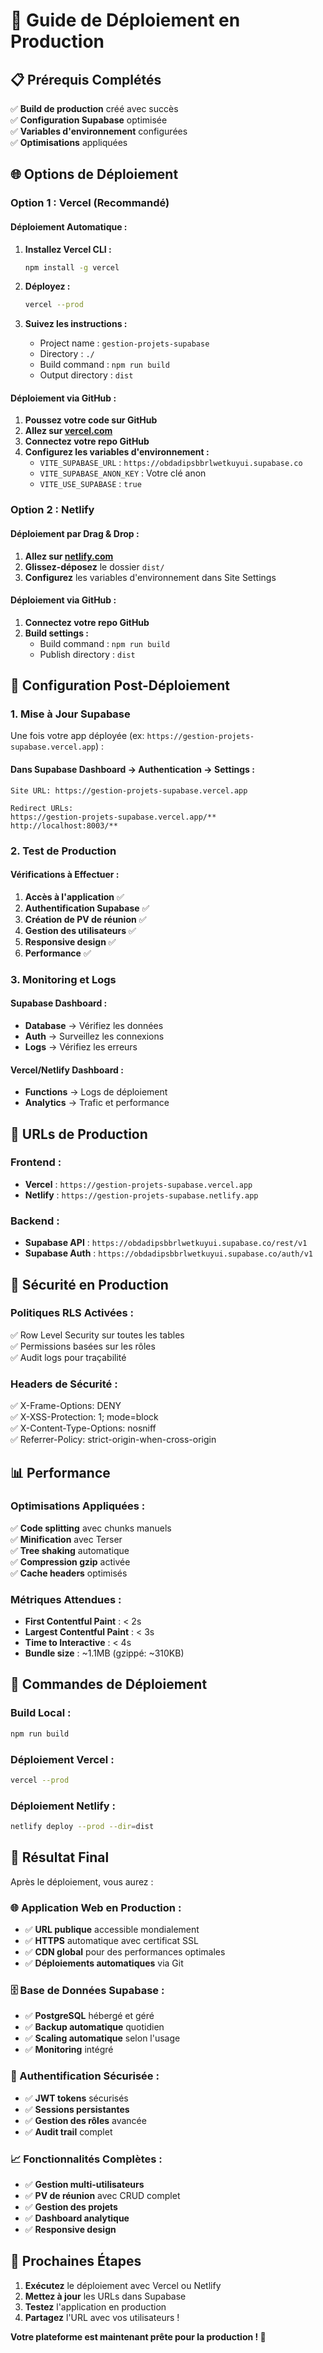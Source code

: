 # 🚀 Guide de Déploiement en Production

## 📋 Prérequis Complétés

✅ **Build de production** créé avec succès  
✅ **Configuration Supabase** optimisée  
✅ **Variables d'environnement** configurées  
✅ **Optimisations** appliquées  

## 🌐 Options de Déploiement

### **Option 1 : Vercel (Recommandé)**

#### **Déploiement Automatique :**

1. **Installez Vercel CLI :**
   ```bash
   npm install -g vercel
   ```

2. **Déployez :**
   ```bash
   vercel --prod
   ```

3. **Suivez les instructions :**
   - Project name : `gestion-projets-supabase`
   - Directory : `./`
   - Build command : `npm run build`
   - Output directory : `dist`

#### **Déploiement via GitHub :**

1. **Poussez votre code sur GitHub**
2. **Allez sur [vercel.com](https://vercel.com)**
3. **Connectez votre repo GitHub**
4. **Configurez les variables d'environnement :**
   - `VITE_SUPABASE_URL` : `https://obdadipsbbrlwetkuyui.supabase.co`
   - `VITE_SUPABASE_ANON_KEY` : Votre clé anon
   - `VITE_USE_SUPABASE` : `true`

### **Option 2 : Netlify**

#### **Déploiement par Drag & Drop :**

1. **Allez sur [netlify.com](https://netlify.com)**
2. **Glissez-déposez** le dossier `dist/`
3. **Configurez** les variables d'environnement dans Site Settings

#### **Déploiement via GitHub :**

1. **Connectez votre repo GitHub**
2. **Build settings :**
   - Build command : `npm run build`
   - Publish directory : `dist`

## 🔧 Configuration Post-Déploiement

### **1. Mise à Jour Supabase**

Une fois votre app déployée (ex: `https://gestion-projets-supabase.vercel.app`) :

#### **Dans Supabase Dashboard → Authentication → Settings :**

```
Site URL: https://gestion-projets-supabase.vercel.app

Redirect URLs:
https://gestion-projets-supabase.vercel.app/**
http://localhost:8003/**
```

### **2. Test de Production**

#### **Vérifications à Effectuer :**

1. **Accès à l'application** ✅
2. **Authentification Supabase** ✅
3. **Création de PV de réunion** ✅
4. **Gestion des utilisateurs** ✅
5. **Responsive design** ✅
6. **Performance** ✅

### **3. Monitoring et Logs**

#### **Supabase Dashboard :**
- **Database** → Vérifiez les données
- **Auth** → Surveillez les connexions
- **Logs** → Vérifiez les erreurs

#### **Vercel/Netlify Dashboard :**
- **Functions** → Logs de déploiement
- **Analytics** → Trafic et performance

## 🎯 URLs de Production

### **Frontend :**
- **Vercel** : `https://gestion-projets-supabase.vercel.app`
- **Netlify** : `https://gestion-projets-supabase.netlify.app`

### **Backend :**
- **Supabase API** : `https://obdadipsbbrlwetkuyui.supabase.co/rest/v1`
- **Supabase Auth** : `https://obdadipsbbrlwetkuyui.supabase.co/auth/v1`

## 🔐 Sécurité en Production

### **Politiques RLS Activées :**
✅ Row Level Security sur toutes les tables  
✅ Permissions basées sur les rôles  
✅ Audit logs pour traçabilité  

### **Headers de Sécurité :**
✅ X-Frame-Options: DENY  
✅ X-XSS-Protection: 1; mode=block  
✅ X-Content-Type-Options: nosniff  
✅ Referrer-Policy: strict-origin-when-cross-origin  

## 📊 Performance

### **Optimisations Appliquées :**
✅ **Code splitting** avec chunks manuels  
✅ **Minification** avec Terser  
✅ **Tree shaking** automatique  
✅ **Compression gzip** activée  
✅ **Cache headers** optimisés  

### **Métriques Attendues :**
- **First Contentful Paint** : < 2s
- **Largest Contentful Paint** : < 3s
- **Time to Interactive** : < 4s
- **Bundle size** : ~1.1MB (gzippé: ~310KB)

## 🚀 Commandes de Déploiement

### **Build Local :**
```bash
npm run build
```

### **Déploiement Vercel :**
```bash
vercel --prod
```

### **Déploiement Netlify :**
```bash
netlify deploy --prod --dir=dist
```

## 🎉 Résultat Final

Après le déploiement, vous aurez :

### **🌐 Application Web en Production :**
- ✅ **URL publique** accessible mondialement
- ✅ **HTTPS** automatique avec certificat SSL
- ✅ **CDN global** pour des performances optimales
- ✅ **Déploiements automatiques** via Git

### **🗄️ Base de Données Supabase :**
- ✅ **PostgreSQL** hébergé et géré
- ✅ **Backup automatique** quotidien
- ✅ **Scaling automatique** selon l'usage
- ✅ **Monitoring** intégré

### **🔐 Authentification Sécurisée :**
- ✅ **JWT tokens** sécurisés
- ✅ **Sessions persistantes**
- ✅ **Gestion des rôles** avancée
- ✅ **Audit trail** complet

### **📈 Fonctionnalités Complètes :**
- ✅ **Gestion multi-utilisateurs**
- ✅ **PV de réunion** avec CRUD complet
- ✅ **Gestion des projets**
- ✅ **Dashboard analytique**
- ✅ **Responsive design**

## 🎯 Prochaines Étapes

1. **Exécutez** le déploiement avec Vercel ou Netlify
2. **Mettez à jour** les URLs dans Supabase
3. **Testez** l'application en production
4. **Partagez** l'URL avec vos utilisateurs !

**Votre plateforme est maintenant prête pour la production ! 🎊**
